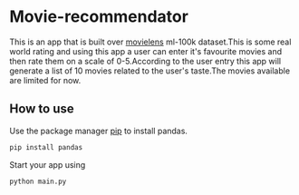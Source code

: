 # Movie-recommendator
This is an app that is built over [movielens](https://grouplens.org/datasets/movielens/100k/) ml-100k dataset.This is some real world rating and using this app a user can enter it's favourite movies and then rate them on a scale of 0-5.According to the user entry this app will generate a list of 10 movies related to the user's taste.The movies available are limited for now.

## How to use
Use the package manager [pip](https://pip.pypa.io/en/stable/) to install pandas.

```bash
pip install pandas
```

Start your app using
```bash
python main.py
```
